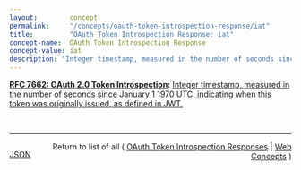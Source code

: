 ```yaml
---
layout:        concept
permalink:     "/concepts/oauth-token-introspection-response/iat"
title:         "OAuth Token Introspection Response: iat"
concept-name:  OAuth Token Introspection Response
concept-value: iat
description: "Integer timestamp, measured in the number of seconds since January 1 1970 UTC, indicating when this token was originally issued, as defined in JWT."
---
```


**[RFC 7662: OAuth 2.0 Token Introspection](/specs/IETF/RFC/7662 "This specification defines a method for a protected resource to query an OAuth 2.0 authorization server to determine the active state of an OAuth 2.0 token and to determine meta-information about this token. OAuth 2.0 deployments can use this method to convey information about the authorization context of the token from the authorization server to the protected resource."):** [Integer timestamp, measured in the number of seconds since January 1 1970 UTC, indicating when this token was originally issued, as defined in JWT.](http://tools.ietf.org/html/rfc7662#section-2.2 "Read documentation for OAuth Token Introspection Response &#34;iat&#34;")

<br/>
<hr/>

<p style="float : left"><a href="./iat.json" title="JSON representing this particular Web Concept value">JSON</a></p>
<p style="text-align: right">Return to list of all ( <a href="../oauth-token-introspection-response/">OAuth Token Introspection Responses</a> | <a href="../">Web Concepts</a> )</p>
